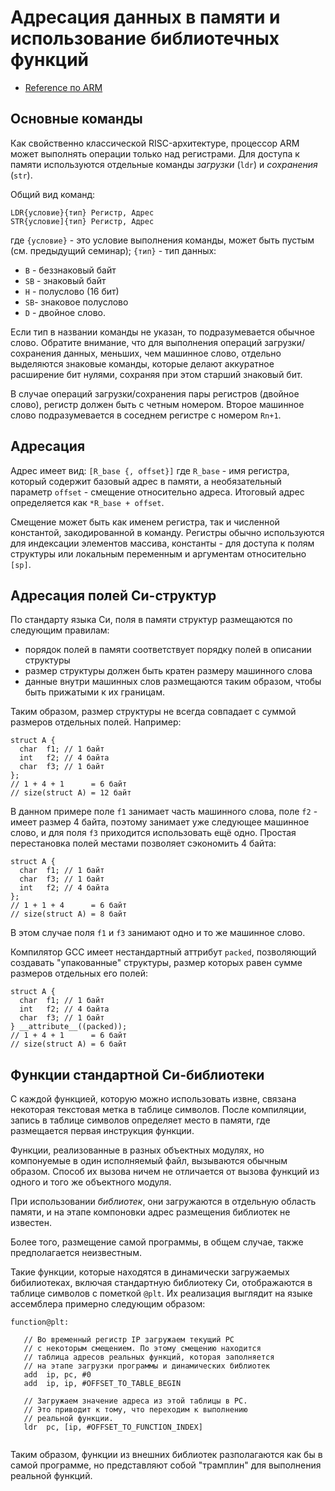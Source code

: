 # Адресация данных в памяти и использование библиотечных функций

* [Reference по ARM](../arm_basics/arm_reference.pdf)

## Основные команды

Как свойственно классической RISC-архитектуре, процессор ARM
может выполнять операции только над регистрами. Для доступа к памяти используются отдельные команды *загрузки* (`ldr`) и
*сохранения* (`str`).

Общий вид команд:
```
LDR{условие}{тип} Регистр, Адрес
STR{условие]{тип} Регистр, Адрес
```
где `{условие}` - это условие выполнения команды, может быть
пустым (см. предыдущий семинар); `{тип}` - тип данных:
 * `B` - беззнаковый байт
 * `SB` - знаковый байт
 * `H` - полуслово (16 бит)
 * `SB`- знаковое полуслово
 * `D` - двойное слово.

Если тип в названии команды не указан, то подразумевается
обычное слово. Обратите внимание, что для выполнения операций загрузки/сохранения данных, меньших, чем машинное слово, отдельно выделяются знаковые команды, которые
делают аккуратное расширение бит нулями, сохраняя при этом
старший знаковый бит.

В случае операций загрузки/сохранения пары регистров (двойное слово), регистр должен быть с четным номером. Второе машинное слово подразумевается в соседнем регистре с номером `Rn+1`.

## Адресация

Адрес имеет вид:
`[R_base {, offset}]`
где `R_base` - имя регистра, который содержит базовый адрес в памяти, а необязательный параметр `offset` - смещение относительно адреса. Итоговый адрес определяется как
`*R_base + offset`.

Смещение может быть как именем регистра, так и численной константой, закодированной в команду. Регистры обычно используются для индексации элементов массива, константы - для доступа к полям структуры или локальным переменным и аргументам относительно `[sp]`.

## Адресация полей Си-структур

По стандарту языка Си, поля в памяти структур размещаются по следующим правилам:
 * порядок полей в памяти соответствует порядку полей в описании структуры
 * размер структуры должен быть кратен размеру машинного слова
 * данные внутри машинных слов размещаются таким образом, чтобы быть прижатыми к их границам.

Таким образом, размер структуры не всегда совпадает с суммой размеров отдельных полей. Например:

```
struct A {
  char  f1; // 1 байт
  int   f2; // 4 байта
  char  f3; // 1 байт
};
// 1 + 4 + 1      = 6 байт
// size(struct A) = 12 байт
```

В данном примере поле `f1` занимает часть машинного слова, поле `f2` - имеет размер 4 байта, поэтому занимает уже следующее машинное слово, и для поля `f3` приходится использовать ещё одно. Простая перестановка полей местами позволяет сэкономить 4 байта:

```
struct A {
  char  f1; // 1 байт
  char  f3; // 1 байт
  int   f2; // 4 байта  
};
// 1 + 1 + 4      = 6 байт
// size(struct A) = 8 байт
```
В этом случае поля `f1` и `f3` занимают одно и то же машинное слово.

Компилятор GCC имеет нестандартный аттрибут `packed`, позволяющий создавать "упакованные" структуры, размер которых равен сумме размеров отдельных его полей:

```
struct A {
  char  f1; // 1 байт
  int   f2; // 4 байта
  char  f3; // 1 байт
} __attribute__((packed));
// 1 + 4 + 1      = 6 байт
// size(struct A) = 6 байт
```

## Функции стандартной Си-библиотеки

С каждой функцией, которую можно использовать извне, связана некоторая текстовая метка в таблице символов. После компиляции, запись в таблице символов определяет место в памяти, где размещается первая инструкция функции.

Функции, реализованные в разных объектных модулях, но компонуемые в один исполняемый файл, вызываются обычным образом. Способ их вызова ничем не отличается от вызова функций из одного и того же объектного модуля.

При использовании *библиотек*, они загружаются в отдельную область памяти, и на этапе компоновки адрес размещения библиотек не известен.

Более того, размещение самой программы, в общем случае, также предполагается неизвестным.

Такие функции, которые находятся в динамически загружаемых бибилиотеках, включая стандартную библиотеку Си, отображаются в таблице символов с пометкой `@plt`. Их реализация выглядит на языке ассемблера примерно следующим образом:

```
function@plt:

   // Во временный регистр IP загружаем текущий PC
   // с некоторым смещением. По этому смещению находится
   // таблица адресов реальных функций, которая заполняется
   // на этапе загрузки программы и динамических библиотек
   add  ip, pc, #0
   add  ip, ip, #OFFSET_TO_TABLE_BEGIN

   // Загружаем значение адреса из этой таблицы в PC.
   // Это приводит к тому, что переходим к выполнению
   // реальной функции.
   ldr  pc, [ip, #OFFSET_TO_FUNCTION_INDEX]
   
```

Таким образом, функции из внешних библиотек разполагаются как бы в самой программе, но представляют собой "трамплин" для выполнения реальной функций.

